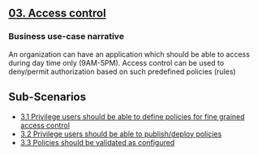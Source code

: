 ## [03. Access control]()

### Business use-case narrative

An organization can have an application which should be able to access during day time only (9AM-5PM). Access control
 can be used to deny/permit authorization based on such predefined policies (rules)
 
 ## Sub-Scenarios
 - [3.1 Privilege users should be able to define policies for fine grained access control]()
 - [3.2 Privilege users should be able to publish/deploy policies]()
 - [3.3 Policies should be validated as configured]()